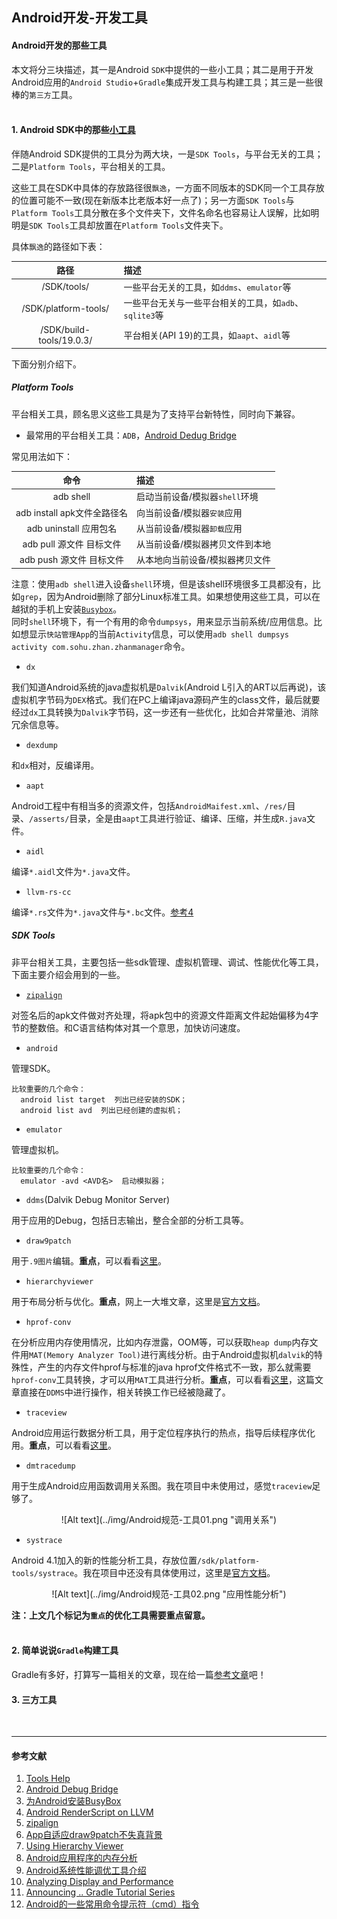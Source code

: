 ## Android开发-开发工具

#### Android开发的那些工具  
本文将分三块描述，其一是Android `SDK`中提供的一些小工具；其二是用于开发Android应用的`Android Studio`+`Gradle`集成开发工具与构建工具；其三是一些很棒的`第三方`工具。  
<br />
  
#### 1. Android SDK中的那些[小工具][1]
伴随Android SDK提供的工具分为两大块，一是`SDK Tools`，与平台无关的工具；二是`Platform Tools`，平台相关的工具。  
  
这些工具在SDK中具体的存放路径很`飘逸`，一方面不同版本的SDK同一个工具存放的位置可能不一致(现在新版本比老版本好一点了)；另一方面`SDK Tools`与`Platform Tools`工具分散在多个文件夹下，文件名命名也容易让人误解，比如明明是`SDK Tools`工具却放置在`Platform Tools`文件夹下。  
  
具体`飘逸`的路径如下表：  

| 路径 | 描述 |
| :----: | :---- |
| /SDK/tools/ | 一些平台无关的工具，如`ddms`、`emulator`等 |
| /SDK/platform-tools/ | 一些平台无关与一些平台相关的工具，如`adb`、`sqlite3`等 |
| /SDK/build-tools/19.0.3/ | 平台相关(API 19)的工具，如`aapt`、`aidl`等 |

下面分别介绍下。  

##### Platform Tools
平台相关工具，顾名思义这些工具是为了支持平台新特性，同时向下兼容。  
  
* 最常用的平台相关工具：`ADB`，[Android Dedug Bridge][2]
  
常见用法如下：

| 命令 | 描述 |
| :----: | :---- |
| adb shell | 启动当前设备/模拟器`shell`环境 |
| adb install apk文件全路径名 | 向当前设备/模拟器`安装`应用 |
| adb uninstall 应用包名 | 从当前设备/模拟器`卸载`应用 |
| adb pull 源文件 目标文件 | 从当前设备/模拟器拷贝文件到本地 |
| adb push 源文件 目标文件 | 从本地向当前设备/模拟器拷贝文件 |

注意：使用`adb shell`进入设备`shell`环境，但是该shell环境很多工具都没有，比如`grep`，因为Android删除了部分Linux标准工具。如果想使用这些工具，可以在越狱的手机上安装[`Busybox`][3]。  
同时`shell`环境下，有一个有用的命令`dumpsys`，用来显示当前系统/应用信息。比如想显示`快站管理App`的当前`Activity`信息，可以使用`adb shell dumpsys activity com.sohu.zhan.zhanmanager`命令。
  
* `dx`
  
我们知道Android系统的java虚拟机是`Dalvik`(Android L引入的ART以后再说)，该虚拟机字节码为`DEX`格式。我们在PC上编译java源码产生的class文件，最后就要经过`dx`工具转换为`Dalvik`字节码，这一步还有一些优化，比如合并常量池、消除冗余信息等。  
  
* `dexdump`
  
和`dx`相对，反编译用。  
  
* `aapt`
  
Android工程中有相当多的资源文件，包括`AndroidMaifest.xml`、`/res/`目录、`/asserts/`目录，全是由`aapt`工具进行验证、编译、压缩，并生成`R.java`文件。
  
* `aidl`
  
编译`*.aidl`文件为`*.java`文件。
  
* `llvm-rs-cc`
  
编译`*.rs`文件为`*.java`文件与`*.bc`文件。[参考4][4]
  
##### SDK Tools
非平台相关工具，主要包括一些sdk管理、虚拟机管理、调试、性能优化等工具，下面主要介绍会用到的一些。  
  
* [`zipalign`][5]
  
对签名后的apk文件做对齐处理，将apk包中的资源文件距离文件起始偏移为4字节的整数倍。和C语言结构体对其一个意思，加快访问速度。  
  
* `android`
  
管理SDK。  
  
    比较重要的几个命令：  
      android list target  列出已经安装的SDK；  
	  android list avd  列出已经创建的虚拟机；  
  
* `emulator`
  
管理虚拟机。  
  
    比较重要的几个命令：  
      emulator -avd <AVD名>  启动模拟器；  
  
* `ddms`(Dalvik Debug Monitor Server)
  
用于应用的Debug，包括日志输出，整合全部的分析工具等。  
  
* `draw9patch`
  
用于`.9图片`编辑。**重点**，可以看看[这里][6]。  
  

* `hierarchyviewer`
  
用于布局分析与优化。**重点**，网上一大堆文章，这里是[官方文档][7]。  
  
* `hprof-conv`
  
在分析应用内存使用情况，比如内存泄露，OOM等，可以获取`heap dump`内存文件用`MAT(Memory Analyzer Tool)`进行离线分析。由于Android虚拟机`dalvik`的特殊性，产生的内存文件hprof与标准的java hprof文件格式不一致，那么就需要`hprof-conv`工具转换，才可以用`MAT`工具进行分析。**重点**，可以看看[这里][8]，这篇文章直接在`DDMS`中进行操作，相关转换工作已经被隐藏了。  
  
* `traceview`
  
Android应用运行数据分析工具，用于定位程序执行的热点，指导后续程序优化用。**重点**，可以看看[这里][9]。  
  
* `dmtracedump`
  
用于生成Android应用函数调用关系图。我在项目中未使用过，感觉`traceview`足够了。  
  
<center>![Alt text](../img/Android规范-工具01.png "调用关系")</center>
  
* `systrace`
  
Android 4.1加入的新的性能分析工具，存放位置`/sdk/platform-tools/systrace`。我在项目中还没有具体使用过，这里是[官方文档][10]。  
  
<center>![Alt text](../img/Android规范-工具02.png "应用性能分析")</center>
  
**注：上文几个标记为`重点`的优化工具需要重点留意。**  
<br />
  
#### 2. 简单说说`Gradle`构建工具
Gradle有多好，打算写一篇相关的文章，现在给一篇[参考文章][11]吧！
<br />
  
#### 3. 三方工具
<br />
  

---
#### 参考文献
1. [Tools Help][1]
2. [Android Debug Bridge][2]
3. [为Android安装BusyBox][3]
4. [Android RenderScript on LLVM][4]
5. [zipalign][5]
6. [App自适应draw9patch不失真背景][6]
7. [Using Hierarchy Viewer][7]
8. [Android应用程序的内存分析][8]
9. [Android系统性能调优工具介绍][9]
10. [Analyzing Display and Performance][10]
11. [Announcing .. Gradle Tutorial Series][11]
12. [Android的一些常用命令提示符（cmd）指令][12]

[1]: http://developer.android.com/intl/zh-cn/tools/help/index.html#tools-sdk
[2]: http://developer.android.com/intl/zh-cn/tools/help/adb.html
[3]: http://www.cnblogs.com/xiaowenji/archive/2011/03/12/1982309.html
[4]: https://events.linuxfoundation.org/slides/2011/lfcs/lfcs2011_llvm_liao.pdf
[5]: http://developer.android.com/intl/zh-cn/tools/help/zipalign.html
[6]: http://www.cnblogs.com/qianxudetianxia/archive/2011/04/17/2017591.html
[7]: http://developer.android.com/intl/zh-cn/tools/debugging/debugging-ui.html#HierarchyViewer
[8]: http://www.cnblogs.com/wisekingokok/archive/2011/11/30/2245790.html
[9]: http://my.oschina.net/innost/blog/135174#OSC_h3_11
[10]: https://developer.android.com/intl/zh-cn/tools/debugging/systrace.html
[11]: http://rominirani.com/2014/07/28/gradle-tutorial-series-an-overview/
[12]: http://www.cnblogs.com/allenzheng/archive/2012/11/11/2765197.html

